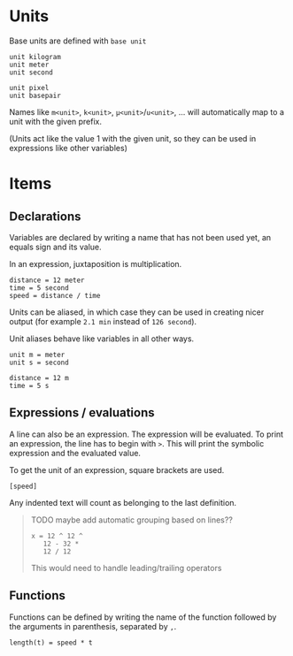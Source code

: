 # Units

Base units are defined with `base unit`

```
unit kilogram
unit meter
unit second

unit pixel
unit basepair
```

Names like `m<unit>`, `k<unit>`, `μ<unit>`/`u<unit>`, ... will
automatically map to a unit with the given prefix.

(Units act like the value 1 with the given unit, so they can be used
in expressions like other variables)

# Items

## Declarations

Variables are declared by writing a name that has not been used yet,
an equals sign and its value.

In an expression, juxtaposition is multiplication.

```
distance = 12 meter
time = 5 second
speed = distance / time
```

Units can be aliased, in which case they can be used in creating nicer output
(for example `2.1 min` instead of `126 second`).

Unit aliases behave like variables in all other ways.

```
unit m = meter
unit s = second

distance = 12 m
time = 5 s
```

## Expressions / evaluations

A line can also be an expression. The expression will be evaluated.
To print an expression, the line has to begin with `>`.
This will print the symbolic expression and the evaluated value.


To get the unit of an expression, square brackets are used.

```
[speed]
```

Any indented text will count as belonging to the last definition.

> TODO maybe add automatic grouping based on lines??
> 
> ```
> x = 12 ^ 12 ^
>    12 - 32 *
>    12 / 12
> ```
> 
> This would need to handle leading/trailing operators

## Functions

Functions can be defined by writing the name of the function followed by
the arguments in parenthesis, separated by `,`.

```
length(t) = speed * t
```